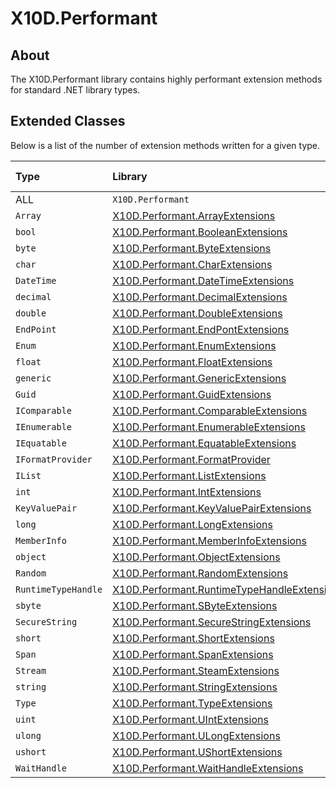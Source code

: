 # X10D.Performant

## About
The X10D.Performant library contains highly performant extension methods for standard .NET library types.

## Extended Classes
Below is a list of the number of extension methods written for a given type.

| Type                | Library                                                                                                                                | Method count |
| :------------------ | :------------------------------------------------------------------------------------------------------------------------------------- | :----------: |
| ALL                 | `X10D.Performant`                                                                                                                      | 589          |
| `Array`             | [X10D.Performant.ArrayExtensions](https://github.com/Redageddon/X10D/tree/Performant/X10D/src/ArrayExtensions)                         | 25           |
| `bool`              | [X10D.Performant.BooleanExtensions](https://github.com/Redageddon/X10D/tree/Performant/X10D/src/BooleanExtensions)                     | 12           |
| `byte`              | [X10D.Performant.ByteExtensions](https://github.com/Redageddon/X10D/tree/Performant/X10D/src/IntegerExtensions/ByteExtensions)         | 31           |      
| `char`              | [X10D.Performant.CharExtensions](https://github.com/Redageddon/X10D/tree/Performant/X10D/src/CharExtensions)                           | 64           |
| `DateTime`          | [X10D.Performant.DateTimeExtensions](https://github.com/Redageddon/X10D/tree/Performant/X10D/src/DateTimeExtensions)                   | 9            |
| `decimal`           | [X10D.Performant.DecimalExtensions](https://github.com/Redageddon/X10D/tree/Performant/X10D/src/DecimalExtensions/DecimalExtensions)   | 37           |         
| `double`            | [X10D.Performant.DoubleExtensions](https://github.com/Redageddon/X10D/tree/Performant/X10D/src/DecimalExtensions/DoubleExtensions)     | 61           |        
| `EndPoint`          | [X10D.Performant.EndPontExtensions](https://github.com/Redageddon/X10D/tree/Performant/X10D/src/EndpointExtensions)                    | 2            |
| `Enum`              | [X10D.Performant.EnumExtensions](https://github.com/Redageddon/X10D/tree/Performant/X10D/src/EnumExtensions)                           | 5            |
| `float`             | [X10D.Performant.FloatExtensions](https://github.com/Redageddon/X10D/tree/Performant/X10D/src/DecimalExtensions/FloatExtensions)       | 60           |       
| `generic`           | [X10D.Performant.GenericExtensions](https://github.com/Redageddon/X10D/tree/Performant/X10D/src/GenericExtensions)                     | 6            |
| `Guid`              | [X10D.Performant.GuidExtensions](https://github.com/Redageddon/X10D/tree/Performant/X10D/src/GuidExtensions)                           | 1            |
| `IComparable`       | [X10D.Performant.ComparableExtensions](https://github.com/Redageddon/X10D/tree/Performant/X10D/src/IComparableExtensions)              | 2            |
| `IEnumerable`       | [X10D.Performant.EnumerableExtensions](https://github.com/Redageddon/X10D/tree/Performant/X10D/src/IEnumerableExtensions)              | 6            |
| `IEquatable`        | [X10D.Performant.EquatableExtensions](https://github.com/Redageddon/X10D/tree/Performant/X10D/src/IEquatableExtensions)                | 90           |
| `IFormatProvider`   | [X10D.Performant.FormatProvider](https://github.com/Redageddon/X10D/tree/Performant/X10D/src/IFormatProviderExtensions)                | 8            |
| `IList`             | [X10D.Performant.ListExtensions](https://github.com/Redageddon/X10D/tree/Performant/X10D/src/IListExtensions)                          | 3            |
| `int`               | [X10D.Performant.IntExtensions](https://github.com/Redageddon/X10D/tree/Performant/X10D/src/IntegerExtensions/IntExtensions)           | 17           |     
| `KeyValuePair`      | [X10D.Performant.KeyValuePairExtensions](https://github.com/Redageddon/X10D/tree/Performant/X10D/src/KeyValuePairExtensions)           | 3            |
| `long`              | [X10D.Performant.LongExtensions](https://github.com/Redageddon/X10D/tree/Performant/X10D/src/IntegerExtensions/LongExtensions)         | 17           |      
| `MemberInfo`        | [X10D.Performant.MemberInfoExtensions](https://github.com/Redageddon/X10D/tree/Performant/X10D/src/MemberInfoExtensions)               | 4            |
| `object`            | [X10D.Performant.ObjectExtensions](https://github.com/Redageddon/X10D/tree/Performant/X10D/src/ObjectExtensions)                       | 7            |
| `Random`            | [X10D.Performant.RandomExtensions](https://github.com/Redageddon/X10D/tree/Performant/X10D/src/RandomExtensions)                       | 3            |
| `RuntimeTypeHandle` | [X10D.Performant.RuntimeTypeHandleExtensions](https://github.com/Redageddon/X10D/tree/Performant/X10D/src/RuntimeTypeHandleExtensions) | 1            | 
| `sbyte`             | [X10D.Performant.SByteExtensions](https://github.com/Redageddon/X10D/tree/Performant/X10D/src/IntegerExtensions/SByteExtensions)       | 10           |       
| `SecureString`      | [X10D.Performant.SecureStringExtensions](https://github.com/Redageddon/X10D/tree/Performant/X10D/src/SecureStringExtensions)           | 1            |
| `short`             | [X10D.Performant.ShortExtensions](https://github.com/Redageddon/X10D/tree/Performant/X10D/src/IntegerExtensions/ShortExtensions)       | 11           |       
| `Span`              | [X10D.Performant.SpanExtensions](https://github.com/Redageddon/X10D/tree/Performant/X10D/src/SpanExtensions)                           | 6            |
| `Stream`            | [X10D.Performant.SteamExtensions](https://github.com/Redageddon/X10D/tree/Performant/X10D/src/StreamExtensions)                        | 4            |
| `string`            | [X10D.Performant.StringExtensions](https://github.com/Redageddon/X10D/tree/Performant/X10D/src/StringExtension)                        | 73           |
| `Type`              | [X10D.Performant.TypeExtensions](https://github.com/Redageddon/X10D/tree/Performant/X10D/src/TypeExtensions)                           | 18           |
| `uint`              | [X10D.Performant.UIntExtensions](https://github.com/Redageddon/X10D/tree/Performant/X10D/src/IntegerExtensions/UIntExtensions)         | 10           |      
| `ulong`             | [X10D.Performant.ULongExtensions](https://github.com/Redageddon/X10D/tree/Performant/X10D/src/IntegerExtensions/ULongExtensions)       | 11           |       
| `ushort`            | [X10D.Performant.UShortExtensions](https://github.com/Redageddon/X10D/tree/Performant/X10D/src/IntegerExtensions/UShortExtensions)     | 9            |        
| `WaitHandle`        | [X10D.Performant.WaitHandleExtensions](https://github.com/Redageddon/X10D/tree/Performant/X10D/src/WaitHandleExtensions)               | 7            |


































